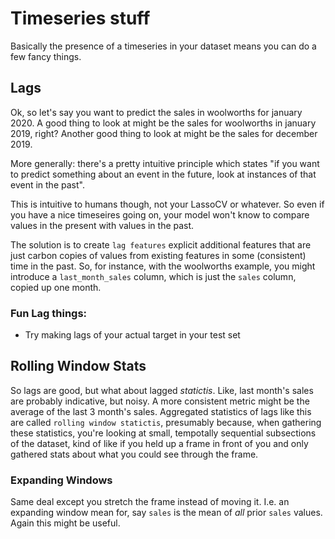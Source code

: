 # Timeseries stuff

Basically the presence of a timeseries in your dataset means you can do a few fancy things.

## Lags

Ok, so let's say you want to predict the sales in woolworths for january 2020. A good thing to look at might be the sales for woolworths in january 2019, right? Another good thing to look at might be the sales for december 2019. 

More generally: there's a pretty intuitive principle which states "if you want to predict something about an event in the future, look at instances of that event in the past". 

This is intuitive to humans though, not your LassoCV or whatever. So even if you have a nice timeseires going on, your model won't know to compare values in the present with values in the past. 

The solution is to create `lag features` explicit additional features that are just carbon copies of values from existing features in some (consistent) time in the past. So, for instance, with the woolworths example, you might introduce a `last_month_sales` column, which is just the `sales` column, copied up one month. 

### Fun Lag things:

- Try making lags of your actual target in your test set

## Rolling Window Stats

So lags are good, but what about lagged *statictis*. Like, last month's sales are probably indicative, but noisy. A more consistent metric might be the average of the last 3 month's sales. Aggregated statistics of lags like this are called `rolling window statictis`, presumably because, when gathering these statistics, you're looking at  small, tempotally sequential subsections of the dataset, kind of like if you held up a frame in front of you and only gathered stats about what you could see through the frame. 

### Expanding Windows

Same deal except you stretch the frame instead of moving it. I.e. an expanding window mean for, say `sales` is the mean of *all* prior `sales` values. Again this might be useful.